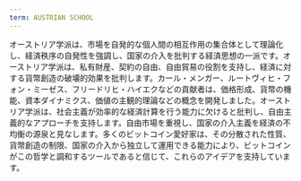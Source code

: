 ```yaml
---
term: AUSTRIAN SCHOOL
---
```


オーストリア学派は、市場を自発的な個人間の相互作用の集合体として理論化し、経済秩序の自発性を強調し、国家の介入を批判する経済思想の一派です。オーストリア学派は、私有財産、契約の自由、自由貿易の役割を支持し、経済に対する貨幣創造の破壊的効果を批判します。カール・メンガー、ルートヴィヒ・フォン・ミーゼス、フリードリヒ・ハイエクなどの貢献者は、価格形成、貨幣の機能、資本ダイナミクス、価値の主観的理論などの概念を開発しました。オーストリア学派は、社会主義が効率的な経済計算を行う能力に欠けると批判し、自由主義的なアプローチを支持します。自由市場を重視し、国家の介入主義を経済の不均衡の源泉と見なします。多くのビットコイン愛好家は、その分散された性質、貨幣創造の制限、国家の介入から独立して運用できる能力により、ビットコインがこの哲学と調和するツールであると信じて、これらのアイデアを支持しています。